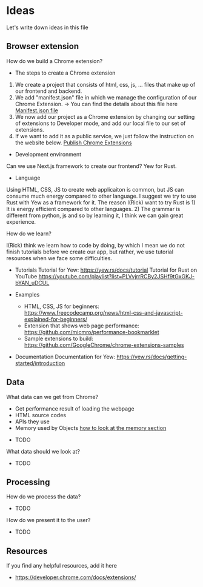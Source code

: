 # Ideas
Let's write down ideas in this file

## Browser extension
How do we build a Chrome extension?
- The steps to create a Chrome extension
1. We create a project that consists of html, css, js, ... files that make up of our frontend and backend. 
2. We add "manifest.json" file in which we manage the configuration of our Chrome Extension. 
→ You can find the details about this file here [Manifest.json file](https://developer.chrome.com/docs/extensions/mv3/manifest/)
3. We now add our project as a Chrome extension by changing our setting of extensions to Developer mode,
and add our local file to our set of extensions. 
4. If we want to add it as a public service, we just follow the instruction on the website below.
[Publish Chrome Extensions](https://developer.chrome.com/docs/webstore/register/)
- Development environment

Can we use Next.js framework to create our frontend?
Yew for Rust. 

- Language

Using HTML, CSS, JS to create web applicaiton is common, but JS can consume much energy compared to other language. 
I suggest we try to use Rust with Yew as a framework for it. 
The reason I(Rick) want to try Rust is 1) It is energy efficient compared to other languages. 2) The grammar is different from python, js and so by learning it, I think we can gain great experience.

How do we learn?

I(Rick) think we learn how to code by doing, by which I mean we do not finish tutorials before we create our app, but rather, we use tutorial resources when we face some difficulties.
- Tutorials
Tutorial for Yew: https://yew.rs/docs/tutorial
Tutorial for Rust on YouTube https://youtube.com/playlist?list=PLVvjrrRCBy2JSHf9tGxGKJ-bYAN_uDCUL


- Examples
    - HTML, CSS, JS for beginners: https://www.freecodecamp.org/news/html-css-and-javascript-explained-for-beginners/
    - Extension that shows web page performance: https://github.com/micmro/performance-bookmarklet
    - Sample extensions to build: https://github.com/GoogleChrome/chrome-extensions-samples
- Documentation
Documentation for Yew: https://yew.rs/docs/getting-started/introduction

## Data
What data can we get from Chrome?
* Get performance result of loading the webpage
* HTML source codes
* APIs they use
* Memory used by Objects [how to look at the memory section](https://developer.chrome.com/docs/devtools/memory-problems/heap-snapshots/)
- TODO

What data should we look at?
- TODO

## Processing
How do we process the data?
- TODO

How do we present it to the user?
- TODO

## Resources
If you find any helpful resources, add it here
- https://developer.chrome.com/docs/extensions/
